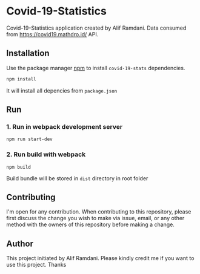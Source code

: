 # Covid-19-Statistics

Covid-19-Statistics application created by Alif Ramdani. Data consumed from https://covid19.mathdro.id/ API.
## Installation

Use the package manager [npm](https://www.npmjs.com/get-npm) to install `covid-19-stats` dependencies.

```bash
npm install 
```
It will install all depencies from `package.json`

## Run
### 1. Run in webpack development server

```
npm run start-dev
```

### 2. Run build with webpack
```
npm build
```
Build bundle will be stored in `dist` directory in root folder

## Contributing

I'm open for any contribution. When contributing to this repository, please first discuss the change you wish to make via issue, email, or any other method with the owners of this repository before making a change.

## Author

This project initiated by Alif Ramdani. Please kindly credit me if you want to use this project. Thanks
